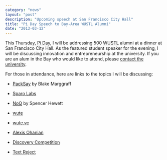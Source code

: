 ```yaml
---
category: "news"
layout: "post"
description: "Upcoming speech at San Francisco City Hall"
title: "Pi Day Speech to Bay-Area WUSTL Alumni"
date: "2013-03-12"
---
```


This Thursday, [Pi Day](http://en.wikipedia.org/wiki/Pi_Day), I will be addressing 500 [WUSTL](http://wustl.edu) alumni at a dinner at San Francisco City Hall. As the featured student speaker for the evening, I will be discussing innovation and entrepreneurship at the university. If you are an alum in the Bay who would like to attend, please [contact the university](http://alumni.wustl.edu/contactus/Pages/default.aspx).

For those in attendance, here are links to the topics I will be discussing:

* [PackSay](http://packsay.com) by Blake Marggraff

* [Sparo Labs](http://sparolabs.com)

* [NoQ](http://noq.io) by Spencer Hewett

* [wute](http://wute.org)

* [wute.vc](http://wute.vc)

* [Alexis Ohanian](http://alexisohanian.com/)

* [Discovery Competition](http://engineering.wustl.edu/disc-comp.aspx)

* [Text Reject](http://textreject.com)
